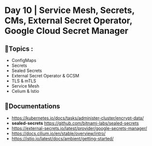 # Day 10 | Service Mesh, Secrets, CMs, External Secret Operator, Google Cloud Secret Manager

## 💠Topics : 
- ConfigMaps
- Secrets
- Sealed Secrets
- External Secret Operator & GCSM
- TLS & mTLS
- Service Mesh
- Celium & Istio

## 🔗Documentations
- https://kubernetes.io/docs/tasks/administer-cluster/encrypt-data/
- **sealed-secrets** https://github.com/bitnami-labs/sealed-secrets
- https://external-secrets.io/latest/provider/google-secrets-manager/
- https://docs.cilium.io/en/stable/overview/intro/
- https://istio.io/latest/docs/ambient/getting-started/


